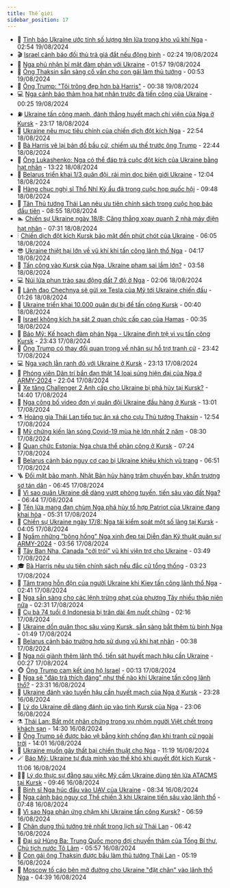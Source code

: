 ```yaml
---
title: Thế giới
sidebar_position: 17
---
```


<!-- dantri-the-gioi:START -->
- 🌋 [Tình báo Ukraine ước tính số lượng tên lửa trong kho vũ khí Nga](https://dantri.com.vn/the-gioi/tinh-bao-ukraine-uoc-tinh-so-luong-ten-lua-trong-kho-vu-khi-nga-20240819092149324.htm) - 02:54 19/08/2024
- 🎬 [Israel cảnh báo đối thủ trả giá đắt nếu động binh](https://dantri.com.vn/the-gioi/israel-canh-bao-doi-thu-tra-gia-dat-neu-dong-binh-20240819091436266.htm) - 02:24 19/08/2024
- 🧰 [Nga phủ nhận bí mật đàm phán với Ukraine](https://dantri.com.vn/the-gioi/nga-phu-nhan-bi-mat-dam-phan-voi-ukraine-20240819084803411.htm) - 01:57 19/08/2024
- 🌋 [Ông Thaksin sẵn sàng cố vấn cho con gái làm thủ tướng](https://dantri.com.vn/the-gioi/ong-thaksin-san-sang-co-van-cho-con-gai-lam-thu-tuong-20240819074819586.htm) - 00:53 19/08/2024
- 🗽 [Ông Trump: &quot;Tôi trông đẹp hơn bà Harris&quot;](https://dantri.com.vn/the-gioi/ong-trump-toi-trong-dep-hon-ba-harris-20240819065404142.htm) - 00:38 19/08/2024
- 💻 [Nga cảnh báo thảm họa hạt nhân trước đà tiến công của Ukraine](https://dantri.com.vn/the-gioi/nga-canh-bao-tham-hoa-hat-nhan-truoc-da-tien-cong-cua-ukraine-20240819064246787.htm) - 00:25 19/08/2024
- ⛽️ [Ukraine tấn công mạnh, đánh thẳng huyết mạch chi viện của Nga ở Kursk](https://dantri.com.vn/the-gioi/ukraine-tan-cong-manh-danh-thang-huyet-mach-chi-vien-cua-nga-o-kursk-20240819060958312.htm) - 23:17 18/08/2024
- 🤩 [Ukraine nêu mục tiêu chính của chiến dịch đột kích Nga](https://dantri.com.vn/the-gioi/ukraine-neu-muc-tieu-chinh-cua-chien-dich-dot-kich-nga-20240819055037225.htm) - 22:54 18/08/2024
- 🧐 [Bà Harris vẽ lại bản đồ bầu cử, chiếm ưu thế trước ông Trump](https://dantri.com.vn/the-gioi/ba-harris-ve-lai-ban-do-bau-cu-chiem-uu-the-truoc-ong-trump-20240818224412666.htm) - 22:44 18/08/2024
- 🎊 [Ông Lukashenko: Nga có thể đáp trả cuộc đột kích của Ukraine bằng hạt nhân](https://dantri.com.vn/the-gioi/ong-lukashenko-nga-co-the-dap-tra-cuoc-dot-kich-cua-ukraine-bang-hat-nhan-20240818201420199.htm) - 13:22 18/08/2024
- 📝 [Belarus triển khai 1/3 quân đội, rải mìn dọc biên giới Ukraine](https://dantri.com.vn/the-gioi/belarus-trien-khai-13-quan-doi-rai-min-doc-bien-gioi-ukraine-20240818185510110.htm) - 12:04 18/08/2024
- 🤡 [Hàng chục nghị sĩ Thổ Nhĩ Kỳ ẩu đả trong cuộc họp quốc hội](https://dantri.com.vn/the-gioi/hang-chuc-nghi-si-tho-nhi-ky-au-da-trong-cuoc-hop-quoc-hoi-20240818161752644.htm) - 09:48 18/08/2024
- 🥷 [Tân Thủ tướng Thái Lan nêu ưu tiên chính sách trong cuộc họp báo đầu tiên](https://dantri.com.vn/the-gioi/tan-thu-tuong-thai-lan-neu-uu-tien-chinh-sach-trong-cuoc-hop-bao-dau-tien-20240818154524449.htm) - 08:55 18/08/2024
- 🏊 [Chiến sự Ukraine ngày 18/8: Căng thẳng xoay quanh 2 nhà máy điện hạt nhân](https://dantri.com.vn/the-gioi/chien-su-ukraine-ngay-188-cang-thang-xoay-quanh-2-nha-may-dien-hat-nhan-20240818142148052.htm) - 07:31 18/08/2024
- 🕯 [Chiến dịch đột kích Kursk bảo mật đến phút chót của Ukraine](https://dantri.com.vn/the-gioi/chien-dich-dot-kich-kursk-bao-mat-den-phut-chot-cua-ukraine-20240818112210088.htm) - 06:05 18/08/2024
- 😎 [Ukraine thiệt hại lớn về vũ khí khi tấn công lãnh thổ Nga](https://dantri.com.vn/the-gioi/ukraine-thiet-hai-lon-ve-vu-khi-khi-tan-cong-lanh-tho-nga-20240818110430603.htm) - 04:17 18/08/2024
- 🌈 [Tấn công vào Kursk của Nga, Ukraine phạm sai lầm lớn?](https://dantri.com.vn/the-gioi/tan-cong-vao-kursk-cua-nga-ukraine-pham-sai-lam-lon-20240816173342612.htm) - 03:58 18/08/2024
- 💻 [Núi lửa phun trào sau động đất  7 độ ở Nga](https://dantri.com.vn/the-gioi/nui-lua-phun-trao-sau-dong-dat-7-do-o-nga-20240818085705446.htm) - 02:06 18/08/2024
- 🤖 [Lãnh đạo Chechnya sẽ gửi xe Tesla của Mỹ tới Ukraine chiến đấu](https://dantri.com.vn/the-gioi/lanh-dao-chechnya-se-gui-xe-tesla-cua-my-toi-ukraine-chien-dau-20240818065500784.htm) - 01:26 18/08/2024
- 🦏 [Ukraine triển khai 10.000 quân dự bị để tấn công Kursk](https://dantri.com.vn/the-gioi/ukraine-trien-khai-10000-quan-du-bi-de-tan-cong-kursk-20240818071158637.htm) - 00:40 18/08/2024
- 🌁 [Israel không kích hạ sát 2 quan chức cấp cao của Hamas](https://dantri.com.vn/the-gioi/israel-khong-kich-ha-sat-2-quan-chuc-cap-cao-cua-hamas-20240818072110884.htm) - 00:35 18/08/2024
- 🐘 [Báo Mỹ: Kế hoạch đàm phán Nga - Ukraine đình trệ vì vụ tấn công Kursk](https://dantri.com.vn/the-gioi/bao-my-ke-hoach-dam-phan-nga-ukraine-dinh-tre-vi-vu-tan-cong-kursk-20240818063332388.htm) - 23:43 17/08/2024
- 🥷 [Ông Trump có thay đổi quan trọng về nhân sự hỗ trợ tranh cử](https://dantri.com.vn/the-gioi/ong-trump-co-thay-doi-quan-trong-ve-nhan-su-ho-tro-tranh-cu-20240818061739336.htm) - 23:42 17/08/2024
- 💻 [Nga vạch lằn ranh đỏ với Ukraine ở Kursk](https://dantri.com.vn/the-gioi/nga-vach-lan-ranh-do-voi-ukraine-o-kursk-20240817220340100.htm) - 23:13 17/08/2024
- 🎡 [Phóng viên Dân trí bắn đạn thật 14 loại súng hiện đại của Nga ở ARMY-2024](https://dantri.com.vn/the-gioi/phong-vien-dan-tri-ban-dan-that-14-loai-sung-hien-dai-cua-nga-o-army-2024-20240817191421151.htm) - 22:04 17/08/2024
- 🧰 [Xe tăng Challenger 2 Anh cấp cho Ukraine bị phá hủy tại Kursk?](https://dantri.com.vn/the-gioi/xe-tang-challenger-2-anh-cap-cho-ukraine-bi-pha-huy-tai-kursk-20240817210945505.htm) - 14:40 17/08/2024
- 🥸 [Nga công bố video đơn vị quân đội Ukraine đầu hàng ở Kursk](https://dantri.com.vn/the-gioi/nga-cong-bo-video-don-vi-quan-doi-ukraine-dau-hang-o-kursk-20240817195448298.htm) - 13:01 17/08/2024
- ⚗️ [Hoàng gia Thái Lan tiếp tục ân xá cho cựu Thủ tướng Thaksin](https://dantri.com.vn/the-gioi/hoang-gia-thai-lan-tiep-tuc-an-xa-cho-cuu-thu-tuong-thaksin-20240817192108085.htm) - 12:54 17/08/2024
- 🌮 [Mỹ chứng kiến làn sóng Covid-19 mùa hè lớn nhất 2 năm](https://dantri.com.vn/the-gioi/my-chung-kien-lan-song-covid-19-mua-he-lon-nhat-2-nam-20240817151945218.htm) - 08:30 17/08/2024
- 🎃 [Quan chức Estonia: Nga chưa thể phản công ở Kursk](https://dantri.com.vn/the-gioi/quan-chuc-estonia-nga-chua-the-phan-cong-o-kursk-20240817142320811.htm) - 07:24 17/08/2024
- 💫 [Belarus cảnh báo nguy cơ cao bị Ukraine khiêu khích vũ trang](https://dantri.com.vn/the-gioi/belarus-canh-bao-nguy-co-cao-bi-ukraine-khieu-khich-vu-trang-20240816182118474.htm) - 06:51 17/08/2024
- 🪜 [Đối mặt bão mạnh, Nhật Bản hủy hàng trăm chuyến bay, khẩn trương sơ tán dân](https://dantri.com.vn/the-gioi/doi-mat-bao-manh-nhat-ban-huy-hang-tram-chuyen-bay-khan-truong-so-tan-dan-20240816185044657.htm) - 06:45 17/08/2024
- 🌋 [Vì sao quân Ukraine dễ dàng vượt phòng tuyến, tiến sâu vào đất Nga?](https://dantri.com.vn/the-gioi/vi-sao-quan-ukraine-de-dang-vuot-phong-tuyen-tien-sau-vao-dat-nga-20240817092245667.htm) - 06:44 17/08/2024
- 🦏 [Tên lửa mang đạn chùm Nga phá hủy tổ hợp Patriot của Ukraine đang khai hỏa](https://dantri.com.vn/the-gioi/ten-lua-mang-dan-chum-nga-pha-huy-to-hop-patriot-cua-ukraine-dang-khai-hoa-20240817114131006.htm) - 05:31 17/08/2024
- 👀 [Chiến sự Ukraine ngày 17/8: Nga tái kiểm soát một số làng tại Kursk](https://dantri.com.vn/the-gioi/chien-su-ukraine-ngay-178-nga-tai-kiem-soat-mot-so-lang-tai-kursk-20240817092955220.htm) - 04:05 17/08/2024
- 🧰 [Ngắm những &quot;bông hồng&quot; Nga xinh đẹp tại Diễn đàn Kỹ thuật quân sự ARMY-2024](https://dantri.com.vn/the-gioi/ngam-nhung-bong-hong-nga-xinh-dep-tai-dien-dan-ky-thuat-quan-su-army-2024-20240816150310896.htm) - 03:56 17/08/2024
- 🚀 [Tây Ban Nha, Canada &quot;cởi trói&quot; vũ khí viện trợ cho Ukraine](https://dantri.com.vn/the-gioi/tay-ban-nha-canada-coi-troi-vu-khi-vien-tro-cho-ukraine-20240817103728197.htm) - 03:49 17/08/2024
- 🎓 [Bà Harris nêu ưu tiên chính sách nếu đắc cử tổng thống](https://dantri.com.vn/the-gioi/ba-harris-neu-uu-tien-chinh-sach-neu-dac-cu-tong-thong-20240817080053666.htm) - 03:23 17/08/2024
- 🥸 [Tâm trạng hỗn độn của người Ukraine khi Kiev tấn công lãnh thổ Nga](https://dantri.com.vn/the-gioi/tam-trang-hon-don-cua-nguoi-ukraine-khi-kiev-tan-cong-lanh-tho-nga-20240817084054847.htm) - 02:41 17/08/2024
- 🦅 [Nga sẵn sàng cho các lệnh trừng phạt của phương Tây nhiều thập niên nữa](https://dantri.com.vn/the-gioi/nga-san-sang-cho-cac-lenh-trung-phat-cua-phuong-tay-nhieu-thap-nien-nua-20240817090331990.htm) - 02:31 17/08/2024
- 🤭 [Cụ bà 74 tuổi ở Indonesia bị trăn dài 4m nuốt chửng](https://dantri.com.vn/the-gioi/cu-ba-74-tuoi-o-indonesia-bi-tran-dai-4m-nuot-chung-20240817090258914.htm) - 02:16 17/08/2024
- 🤖 [Ukraine dồn quân thọc sâu vùng Kursk, sẵn sàng bắt thêm tù binh Nga](https://dantri.com.vn/the-gioi/ukraine-don-quan-thoc-sau-vung-kursk-san-sang-bat-them-tu-binh-nga-20240817062838359.htm) - 01:49 17/08/2024
- 🐲 [Belarus cảnh báo trường hợp sử dụng vũ khí hạt nhân](https://dantri.com.vn/the-gioi/belarus-canh-bao-truong-hop-su-dung-vu-khi-hat-nhan-20240817070443274.htm) - 00:38 17/08/2024
- 🫣 [Nga nói giành thêm lãnh thổ, tiến sát huyết mạch hậu cần Ukraine](https://dantri.com.vn/the-gioi/nga-noi-gianh-them-lanh-tho-tien-sat-huyet-mach-hau-can-ukraine-20240817070551517.htm) - 00:27 17/08/2024
- 🐵 [Ông Trump cam kết ủng hộ Israel](https://dantri.com.vn/the-gioi/ong-trump-cam-ket-ung-ho-israel-20240817070610802.htm) - 00:13 17/08/2024
- 🫶 [Nga sẽ &quot;đáp trả thích đáng&quot; như thế nào khi Ukraine tấn công lãnh thổ?](https://dantri.com.vn/the-gioi/nga-se-dap-tra-thich-dang-nhu-the-nao-khi-ukraine-tan-cong-lanh-tho-20240816163454029.htm) - 23:31 16/08/2024
- 💃 [Ukraine đánh vào tuyến hậu cần huyết mạch của Nga ở Kursk](https://dantri.com.vn/the-gioi/ukraine-danh-vao-tuyen-hau-can-huyet-mach-cua-nga-o-kursk-20240817062411976.htm) - 23:28 16/08/2024
- 💫 [Lý do Ukraine dễ dàng đánh úp vào tỉnh Kursk của Nga](https://dantri.com.vn/the-gioi/ly-do-ukraine-de-dang-danh-up-vao-tinh-kursk-cua-nga-20240816152711046.htm) - 23:06 16/08/2024
- ⚗️ [Thái Lan: Bắt một nhân chứng trong vụ nhóm người Việt chết trong khách sạn](https://dantri.com.vn/the-gioi/thai-lan-bat-mot-nhan-chung-trong-vu-nhom-nguoi-viet-chet-trong-khach-san-20240816212252856.htm) - 14:30 16/08/2024
- 🥷 [Ông Trump sẽ được bảo vệ bằng kính chống đạn khi tranh cử ngoài trời](https://dantri.com.vn/the-gioi/ong-trump-se-duoc-bao-ve-bang-kinh-chong-dan-khi-tranh-cu-ngoai-troi-20240816200639467.htm) - 14:01 16/08/2024
- 🥸 [Ukraine muốn gây thất bại chiến thuật cho Nga](https://dantri.com.vn/the-gioi/ukraine-muon-gay-that-bai-chien-thuat-cho-nga-20240816161531722.htm) - 11:19 16/08/2024
- 🪄 [Báo Mỹ: Ukraine tự đưa mình vào thế khó khi quyết đột kích Kursk](https://dantri.com.vn/the-gioi/bao-my-ukraine-tu-dua-minh-vao-the-kho-khi-quyet-dot-kich-kursk-20240816170254431.htm) - 11:06 16/08/2024
- 🧑‍💻 [Lý do thực sự đằng sau việc Mỹ cấm Ukraine dùng tên lửa ATACMS tại Kursk](https://dantri.com.vn/the-gioi/ly-do-thuc-su-dang-sau-viec-my-cam-ukraine-dung-ten-lua-atacms-tai-kursk-20240816164115282.htm) - 09:46 16/08/2024
- 🤭 [Binh sĩ Nga húc đầu vào UAV của Ukraine](https://dantri.com.vn/the-gioi/binh-si-nga-huc-dau-vao-uav-cua-ukraine-20240816142247944.htm) - 08:34 16/08/2024
- 🗽 [Nga cảnh báo nguy cơ Thế chiến 3 khi Ukraine tiến sâu vào lãnh thổ](https://dantri.com.vn/the-gioi/nga-canh-bao-nguy-co-the-chien-3-khi-ukraine-tien-sau-vao-lanh-tho-20240816135525126.htm) - 07:48 16/08/2024
- 🤖 [Vì sao Nga phản ứng chậm khi Ukraine tấn công Kursk?](https://dantri.com.vn/the-gioi/vi-sao-nga-phan-ung-cham-khi-ukraine-tan-cong-kursk-20240816094235560.htm) - 06:59 16/08/2024
- 🌈 [Chân dung thủ tướng trẻ nhất trong lịch sử Thái Lan](https://dantri.com.vn/the-gioi/chan-dung-thu-tuong-tre-nhat-trong-lich-su-thai-lan-20240816131637765.htm) - 06:42 16/08/2024
- 🤩 [Đại sứ Hùng Ba: Trung Quốc mong đợi chuyến thăm của Tổng Bí thư, Chủ tịch nước Tô Lâm](https://dantri.com.vn/the-gioi/dai-su-hung-ba-trung-quoc-mong-doi-chuyen-tham-cua-tong-bi-thu-chu-tich-nuoc-to-lam-20240816082952711.htm) - 05:57 16/08/2024
- 🤗 [Con gái ông Thaksin được bầu làm thủ tướng Thái Lan](https://dantri.com.vn/the-gioi/con-gai-ong-thaksin-duoc-bau-lam-thu-tuong-thai-lan-20240816112306087.htm) - 05:19 16/08/2024
- 🙉 [Moscow tố cáo bên mở đường cho Ukraine &quot;đặt chân&quot; vào lãnh thổ Nga](https://dantri.com.vn/the-gioi/moscow-to-cao-ben-mo-duong-cho-ukraine-dat-chan-vao-lanh-tho-nga-20240816112349932.htm) - 04:39 16/08/2024<!-- dantri-the-gioi:END -->
